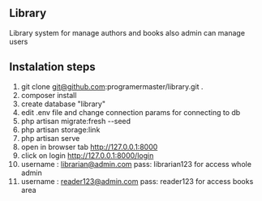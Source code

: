 ## Library

Library system for manage authors and books also admin can manage users 

## Instalation steps
1. git clone git@github.com:programermaster/library.git .
2. composer install
3. create database "library"
4. edit .env file and change connection params for connecting to db
5. php artisan migrate:fresh --seed
6. php artisan storage:link
7. php artisan serve
8. open in browser tab http://127.0.0.1:8000
9. click on login http://127.0.0.1:8000/login
10. username : librarian@admin.com    pass: librarian123  for access whole admin
11. username : reader123@admin.com    pass: reader123  for access books area
